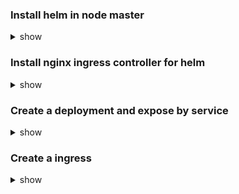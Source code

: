 ### Install helm in node master

<details><summary>show</summary>
<p>

```bash
# https://helm.sh/docs/intro/install/#helm
$ curl https://baltocdn.com/helm/signing.asc | gpg --dearmor | sudo tee /usr/share/keyrings/helm.gpg > /dev/null
$ sudo apt-get install apt-transport-https --yes
$ echo "deb [arch=$(dpkg --print-architecture) signed-by=/usr/share/keyrings/helm.gpg] https://baltocdn.com/helm/stable/debian/ all main" | sudo tee /etc/apt/sources.list.d/helm-stable-debian.list
$ sudo apt-get update
$ sudo apt-get install helm
```

</p>
</details>

### Install nginx ingress controller for helm

<details><summary>show</summary>
<p>

```bash
# https://artifacthub.io/packages/helm/ingress-nginx/ingress-nginx

$ helm repo add ingress-nginx https://kubernetes.github.io/ingress-nginx
$ helm repo update
$ helm install [RELEASE_NAME] ingress-nginx/ingress-nginx -n [namespace-name]
```

</p>
</details>

</p>
</details>

### Create a deployment and expose by service

<details><summary>show</summary>
<p>

```bash
# Create deployment via CLI:
kubectl create deployment nginx-ingress-controller --image=nginx --port=80 --replicas=3

# expose deployment via CLI:
kubectl expose deployment nginx-ingress-controller --port=80
```

</p>
</details>

### Create a ingress

<details><summary>show</summary>
<p>

```bash
apiVersion: networking.k8s.io/v1
kind: Ingress
metadata:
  name: my-ingress
  annotations:
  # nginx.ingress.kubernetes.io/rewrite-target: /
spec:
  ingressClassName: nginx
  rules:
  - host: "ec2-54-157-153-133.compute-1.amazonaws.com"
    http:
      paths:
      - path: /
        pathType: Prefix
        backend:
          service:
            name: nginx-ingress-controller
            port:
              number: 80
```

</p>
</details>